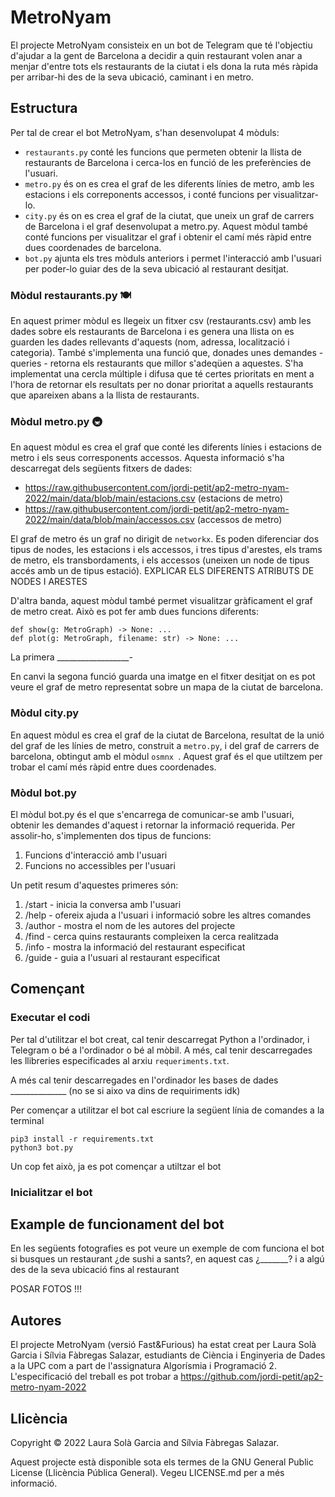 # MetroNyam
El projecte MetroNyam consisteix en un bot de Telegram que té l'objectiu d'ajudar a la gent de Barcelona a decidir a quin restaurant volen anar a menjar d'entre tots els restaurants de la ciutat i els dona la ruta més ràpida per arribar-hi des de la seva ubicació, caminant i en metro. 

## Estructura
Per tal de crear el bot MetroNyam, s'han desenvolupat 4 mòduls:
- `restaurants.py` conté les funcions que permeten obtenir la llista de restaurants de Barcelona i cerca-los en funció de les preferències de l'usuari.
- `metro.py` és on es crea el graf de les diferents línies de metro, amb les estacions i els correponents accessos, i conté funcions per visualitzar-lo.
- `city.py` és on es crea el graf de la ciutat, que uneix un graf de carrers de Barcelona i el graf desenvolupat a metro.py. Aquest mòdul també conté funcions per visualitzar el graf i obtenir el camí més ràpid entre dues coordenades de barcelona.
- `bot.py` ajunta els tres mòduls anteriors i permet l'interacció amb l'usuari per poder-lo guiar des de la seva ubicació al restaurant desitjat.

### Mòdul restaurants.py 🍽️
En aquest primer mòdul es llegeix un fitxer csv (restaurants.csv) amb les dades sobre els restaurants de Barcelona i es genera una llista on es guarden les dades rellevants d'aquests (nom, adressa, localització i categoria). També s'implementa una funció que, donades unes demandes - queries - retorna els restaurants que millor s'adeqüen a aquestes. S'ha implementat una cercla múltiple i difusa que té certes prioritats en ment a l'hora de retornar els resultats per no donar prioritat a aquells restaurants que apareixen abans a la llista de restaurants.

### Mòdul metro.py 🚇
En aquest mòdul es crea el graf que conté les diferents línies i estacions de metro i els seus corresponents accessos. Aquesta informació s'ha descarregat dels següents fitxers de dades:
- https://raw.githubusercontent.com/jordi-petit/ap2-metro-nyam-2022/main/data/blob/main/estacions.csv (estacions de metro)
- https://raw.githubusercontent.com/jordi-petit/ap2-metro-nyam-2022/main/data/blob/main/accessos.csv (accessos de metro)

El graf de metro és un graf no dirigit de `networkx`. Es poden diferenciar dos tipus de nodes, les estacions i els accessos, i tres tipus d'arestes, els trams de metro, els transbordaments, i els accessos (uneixen un node de tipus accés amb un de tipus estació). EXPLICAR ELS DIFERENTS ATRIBUTS DE NODES I ARESTES

D'altra banda, aquest mòdul també permet visualitzar gràficament el graf de metro creat. Això es pot fer amb dues funcions diferents:
```python3
def show(g: MetroGraph) -> None: ...
def plot(g: MetroGraph, filename: str) -> None: ...
```
La primera __________________-

En canvi la segona funció guarda una imatge en el fitxer desitjat on es pot veure el graf de metro representat sobre un mapa de la ciutat de barcelona.

### Mòdul city.py
En aquest mòdul es crea el graf de la ciutat de Barcelona, resultat de la unió del graf de les línies de metro, construit a `metro.py`, i del graf de carrers de barcelona, obtingut amb el mòdul `osmnx `. Aquest graf és el que utiltzem per trobar el camí més ràpid entre dues coordenades. 

### Mòdul bot.py
El mòdul bot.py és el que s'encarrega de comunicar-se amb l'usuari, obtenir les demandes d'aquest i retornar la informació requerida. Per assolir-ho, s'implementen dos tipus de funcions: 
1. Funcions d'interacció amb l'usuari
2. Funcions no accessibles per l'usuari

Un petit resum d'aquestes primeres són: 
1. /start - inicia la conversa amb l'usuari
2. /help - ofereix ajuda a l'usuari i informació sobre les altres comandes
3. /author - mostra el nom de les autores del projecte
4. /find - cerca quins restaurants compleixen la cerca realitzada
5. /info - mostra la informació del restaurant especificat
6. /guide - guia a l'usuari al restaurant especificat

## Començant

### Executar el codi
Per tal d'utilitzar el bot creat, cal tenir descarregat Python a l'ordinador, i Telegram o bé a l'ordinador o bé al mòbil. A més, cal tenir descarregades les llibreries especificades al arxiu `requeriments.txt`.

A més cal tenir descarregades en l'ordinador les bases de dades ______________ (no se si aixo va dins de requiriments idk)

Per començar a utilitzar el bot cal escriure la següent línia de comandes a la terminal
``` 
pip3 install -r requirements.txt 
python3 bot.py 
```
Un cop fet això, ja es pot començar a utiltzar el bot

### Inicialitzar el bot



## Example de funcionament del bot

En les següents fotografies es pot veure un exemple de com funciona el bot si busques un restaurant ¿de sushi a sants?, en aquest cas ¿_______? i a algú des de la seva ubicació fins al restaurant

POSAR FOTOS !!!


## Autores
El projecte MetroNyam (versió Fast&Furious) ha estat creat per Laura Solà Garcia i Sílvia Fàbregas Salazar, estudiants de Ciència i Enginyeria de Dades a la UPC com a part de l'assignatura Algorísmia i Programació 2. L'especificació del treball es pot trobar a https://github.com/jordi-petit/ap2-metro-nyam-2022

## Llicència
Copyright © 2022 Laura Solà Garcia and Sílvia Fàbregas Salazar.

Aquest projecte està disponible sota els termes de la GNU General Public License (Llicència Pública General). Vegeu LICENSE.md per a més informació.
